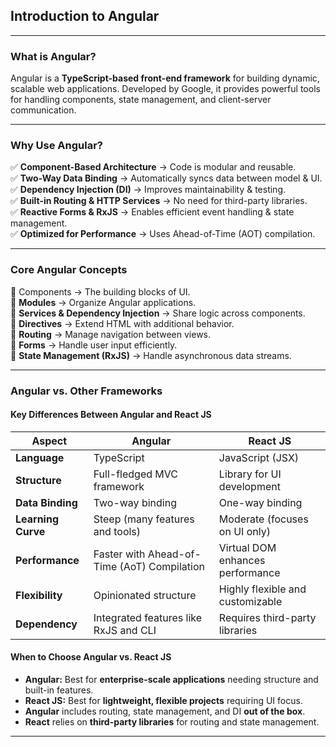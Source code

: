 ## Introduction to Angular

---

### What is Angular?

Angular is a **TypeScript-based front-end framework** for building dynamic, scalable web applications. Developed by Google, it provides powerful tools for handling components, state management, and client-server communication.

---

### Why Use Angular?

✅ **Component-Based Architecture** → Code is modular and reusable.  
✅ **Two-Way Data Binding** → Automatically syncs data between model & UI.  
✅ **Dependency Injection (DI)** → Improves maintainability & testing.  
✅ **Built-in Routing & HTTP Services** → No need for third-party libraries.  
✅ **Reactive Forms & RxJS** → Enables efficient event handling & state management.  
✅ **Optimized for Performance** → Uses Ahead-of-Time (AOT) compilation.

---

### Core Angular Concepts

🔹 <span class="emphasis">Components</span> → The building blocks of UI.  
🔹 **Modules** → Organize Angular applications.  
🔹 **Services & Dependency Injection** → Share logic across components.  
🔹 **Directives** → Extend HTML with additional behavior.  
🔹 **Routing** → Manage navigation between views.  
🔹 **Forms** → Handle user input efficiently.  
🔹 **State Management (RxJS)** → Handle asynchronous data streams.

---

### Angular vs. Other Frameworks

#### **Key Differences Between Angular and React JS**

<table class="notesTable">
    <thead>
        <tr class="tableHeader">
            <th class="tableCellHeader">Aspect</th>
            <th class="tableCellHeader">Angular</th>
            <th class="tableCellHeader">React JS</th>
        </tr>
    </thead>
    <tbody>
        <tr class="tableRow">
            <td class="tableCell"><strong>Language</strong></td>
            <td class="tableCell">TypeScript</td>
            <td class="tableCell">JavaScript (JSX)</td>
        </tr>
        <tr class="tableRow">
            <td class="tableCell"><strong>Structure</strong></td>
            <td class="tableCell">Full-fledged MVC framework</td>
            <td class="tableCell">Library for UI development</td>
        </tr>
        <tr class="tableRow">
            <td class="tableCell"><strong>Data Binding</strong></td>
            <td class="tableCell">Two-way binding</td>
            <td class="tableCell">One-way binding</td>
        </tr>
        <tr class="tableRow">
            <td class="tableCell"><strong>Learning Curve</strong></td>
            <td class="tableCell">Steep (many features and tools)</td>
            <td class="tableCell">Moderate (focuses on UI only)</td>
        </tr>
        <tr class="tableRow">
            <td class="tableCell"><strong>Performance</strong></td>
            <td class="tableCell">Faster with Ahead-of-Time (AoT) Compilation</td>
            <td class="tableCell">Virtual DOM enhances performance</td>
        </tr>
        <tr class="tableRow">
            <td class="tableCell"><strong>Flexibility</strong></td>
            <td class="tableCell">Opinionated structure</td>
            <td class="tableCell">Highly flexible and customizable</td>
        </tr>
        <tr class="tableRow">
            <td class="tableCell"><strong>Dependency</strong></td>
            <td class="tableCell">Integrated features like RxJS and CLI</td>
            <td class="tableCell">Requires third-party libraries</td>
        </tr>
    </tbody>
</table>

#### **When to Choose Angular vs. React JS**

- **Angular:** Best for **enterprise-scale applications** needing structure and built-in features.
- **React JS:** Best for **lightweight, flexible projects** requiring UI focus.
- **Angular** includes routing, state management, and DI **out of the box**.
- **React** relies on **third-party libraries** for routing and state management.

---
